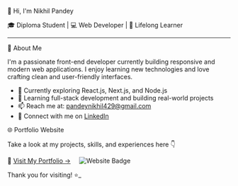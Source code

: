 👋 Hi, I'm Nikhil Pandey

🎓 Diploma Student | 💻 Web Developer | 🌱 Lifelong Learner

---

🚀 About Me

I'm a passionate front-end developer currently building responsive and modern web applications. I enjoy learning new technologies and love crafting clean and user-friendly interfaces.

- 💼 Currently exploring React.js, Next.js, and Node.js
- 🧠 Learning full-stack development and building real-world projects
- 📫 Reach me at: [pandeynikhil429@gmail.com](mailto:pandeynikhil429@gmail.com)
- 🔗 Connect with me on [LinkedIn](https://www.linkedin.com/in/nikhil-pandey-45b276276/)



 🌐 Portfolio Website

Take a look at my projects, skills, and experiences here 👇

🔗 [Visit My Portfolio →](https://my-portfoli-qrs6.vercel.app/)
&nbsp;&nbsp;&nbsp;&nbsp;![Website Badge](https://img.shields.io/badge/Live%20Site-Online-brightgreen?style=for-the-badge&logo=vercel&logoColor=white)


Thank you for visiting! ⭐️_

